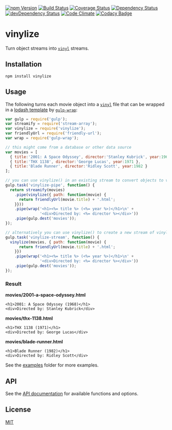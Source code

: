 [![npm Version](https://img.shields.io/npm/v/vinylize.svg)](https://www.npmjs.com/package/vinylize)
[![Build Status](https://travis-ci.org/svenschoenung/vinylize.svg?branch=master)](https://travis-ci.org/svenschoenung/vinylize)
[![Coverage Status](https://coveralls.io/repos/github/svenschoenung/vinylize/badge.svg?branch=master)](https://coveralls.io/github/svenschoenung/vinylize?branch=master)
[![Dependency Status](https://david-dm.org/svenschoenung/vinylize.svg)](https://david-dm.org/svenschoenung/vinylize)
[![devDependency Status](https://david-dm.org/svenschoenung/vinylize/dev-status.svg)](https://david-dm.org/svenschoenung/vinylize#info=devDependencies)
[![Code Climate](https://codeclimate.com/github/svenschoenung/vinylize/badges/gpa.svg)](https://codeclimate.com/github/svenschoenung/vinylize)
[![Codacy Badge](https://api.codacy.com/project/badge/grade/6e2e598556e44060a119e23deea3781b)](https://www.codacy.com/app/svenschoenung/vinylize)

# vinylize

Turn object streams into [`vinyl`](http://npmjs.com/package/vinyl) streams.

## Installation

    npm install vinylize

## Usage

The following turns each movie object into a [`vinyl`](http://npmjs.com/package/vinyl) file that can be wrapped in a [lodash template](https://lodash.com/docs#template) by [`gulp-wrap`](http://npmjs.com/package/gulp-wrap):

```js
var gulp = require('gulp');
var streamify = require('stream-array');
var vinylize = require('vinylize');
var friendlyUrl = require('friendly-url');
var wrap = require('gulp-wrap');

// this might come from a database or other data source
var movies = [
  { title:'2001: A Space Odyssey', director:'Stanley Kubrick', year:1968 },
  { title:'THX 1138', director:'George Lucas', year:1971 },
  { title:'Blade Runner', director:'Ridley Scott', year:1982 }
];

// you can use vinylize() in an existing stream to convert objects to vinyl files
gulp.task('vinylize-pipe', function() {
  return streamify(movies)
    .pipe(vinylize({ path: function(movie) {
      return friendlyUrl(movie.title) + '.html';
    }}))
    .pipe(wrap('<h1><%= title %> (<%= year %>)</h1>\n' +
               '<div>Directed by: <%= director %></div>'))
    .pipe(gulp.dest('movies'));
});

// alternatively you can use vinylize() to create a new stream of vinyl files
gulp.task('vinylize-stream', function() {
  vinylize(movies, { path: function(movie) {
      return friendlyUrl(movie.title) + '.html';
    }})
    .pipe(wrap('<h1><%= title %> (<%= year %>)</h1>\n' +
               '<div>Directed by: <%= director %></div>'))
    .pipe(gulp.dest('movies'));
});

```

### Result

**movies/2001-a-space-odyssey.html**

    <h1>2001: A Space Odyssey (1968)</h1>
    <div>Directed by: Stanley Kubrick</div>

**movies/thx-1138.html**

    <h1>THX 1138 (1971)</h1>
    <div>Directed by: George Lucas</div>

**movies/blade-runner.html**

    <h1>Blade Runner (1982)</h1>
    <div>Directed by: Ridley Scott</div>

See the [examples](docs/examples) folder for more examples. 

## API

See the [API documentation](docs/API.md) for available functions and options.

## License

[MIT](LICENSE)
